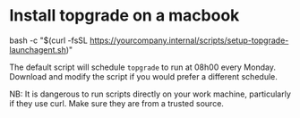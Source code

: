 # Install topgrade on a macbook
bash -c "$(curl -fsSL https://yourcompany.internal/scripts/setup-topgrade-launchagent.sh)"

The default script will schedule `topgrade` to run at 08h00 every Monday. Download and modify the script if you would prefer a different schedule.


NB: It is dangerous to run scripts directly on your work machine, particularly if they use curl. Make sure they are from a trusted source.